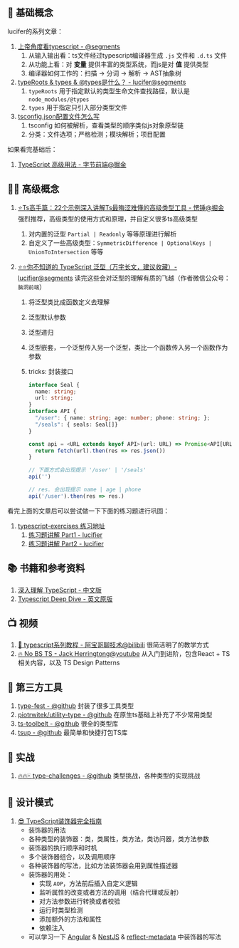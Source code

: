 ## 👶 基础概念



lucifer的系列文章：

1. [上帝角度看typescript - @segments](https://segmentfault.com/a/1190000023489694)
   1. 从输入输出看：ts文件经过typescript编译器生成 `.js` 文件和 `.d.ts` 文件
   2. 从功能上看：对 **变量** 提供丰富的类型系统，而js是对 **值** 提供类型
   3. 编译器如何工作的：扫描 -> 分词 -> 解析 -> AST抽象树
2. [typeRoots & types & @types是什么？ - lucifer@segments](https://segmentfault.com/a/1190000023722037)
   1. `typeRoots` 用于指定默认的类型生命文件查找路径，默认是 `node_modules/@types`
   2. `types` 用于指定只引入部分类型文件
3. [tsconfig.json配置文件怎么写](https://segmentfault.com/a/1190000023750243)
   1. tsconfig 如何被解析，查看类型的顺序类似js对象原型链
   2. 分类：文件选项；严格检测；模块解析；项目配置

如果看完基础后：

1. [TypeScript 高级用法 - 字节前端@掘金](https://juejin.cn/post/6926794697553739784)



## 👨‍💻‍ 高级概念

1. [⭐️Ts高手篇：22个示例深入讲解Ts最晦涩难懂的高级类型工具 - 愣锤@掘金](https://juejin.cn/post/6994102811218673700?utm_source=gold_browser_extension#heading-8) 强烈推荐，高级类型的使用方式和原理，并自定义很多ts高级类型

   1. 对内置的泛型 `Partial | Readonly` 等等原理进行解析
   2. 自定义了一些高级类型：`SymmetricDifference | OptionalKeys | UnionToIntersection` 等等

2. [⭐️⭐️你不知道的 TypeScript 泛型（万字长文，建议收藏）- lucifier@segments](https://segmentfault.com/a/1190000022993503) 读完这些会对泛型的理解有质的飞越（作者微信公众号：`脑洞前端`）

   1. 将泛型类比成函数定义去理解

   2. 泛型默认参数

   3. 泛型递归

   4. 泛型嵌套，一个泛型传入另一个泛型，类比一个函数传入另一个函数作为参数

   5. tricks: 封装接口

      ```typescript
      interface Seal {
        name: string;
        url: string;
      }
      interface API {
        "/user": { name: string; age: number; phone: string; };
        "/seals": { seals: Seal[]}
      }
      
      const api = <URL extends keyof API>(url: URL) => Promise<API[URL]> => {
        return fetch(url).then(res => res.json())
      }
      
      // 下面方式会出现提示 '/user' | '/seals'
      api('')
      
      // res. 会出现提示 name | age | phone
      api('/user').then(res => res.)
      ```



看完上面的文章后可以尝试做一下下面的练习题进行巩固：

1. [typescript-exercises 练习地址](https://typescript-exercises.github.io/#exercise=1&file=%2Findex.ts)
   1. [练习题讲解 Part1 - lucifier](https://segmentfault.com/a/1190000025157672)
   2. [练习题讲解 Part2 - lucifier](https://segmentfault.com/a/1190000037521679?utm_source=sf-similar-article)

## 📚 书籍和参考资料

1. [深入理解 TypeScript - 中文版](https://jkchao.github.io/typescript-book-chinese/)
2. [Typescript Deep Dive - 英文原版](https://basarat.gitbook.io/typescript/)



## 📺 视频

1. [🚀 typescript系列教程 - 阿宝哥聊技术@bilibili](https://www.bilibili.com/video/BV1RY411A7YS) 很简洁明了的教学方式
2. [🔥 No BS TS - Jack Herringtong@youtube](https://www.youtube.com/watch?v=-TsIUuA3yyE&list=PLNqp92_EXZBJYFrpEzdO2EapvU0GOJ09n&index=2) 从入门到进阶，包含React + TS相关内容，以及 TS Design Patterns



## 🔨 第三方工具



1. [type-fest - @github](https://github.com/sindresorhus/type-fest) 封装了很多工具类型
2. [piotrwitek/utility-type - @github](https://github.com/piotrwitek/utility-types) 在原生ts基础上补充了不少常用类型
3. [ts-toolbelt - @github](https://github.com/millsp/ts-toolbelt) 很全的类型库
3. [tsup - @github](https://github.com/egoist/tsup) 最简单和快捷打包TS库



## 🔫 实战

1. [🔥🔥🀄️ type-challenges - @github](https://github.com/type-challenges/type-challenges) 类型挑战，各种类型的实现挑战



## 🚀 设计模式

1. [😎 TypeScript装饰器完全指南](https://saul-mirone.github.io/zh-hans/a-complete-guide-to-typescript-decorator/)
   - 装饰器的用法
   - 各种类型的装饰器：类，类属性，类方法，类访问器，类方法参数
   - 装饰器的执行顺序和时机
   - 多个装饰器组合，以及调用顺序
   - 各种装饰器的写法，比如方法装饰器会用到属性描述器
   - 装饰器的用处：
     - 实现 `AOP`，方法前后插入自定义逻辑
     - 监听属性的改变或者方法的调用（结合代理或反射）
     - 对方法参数进行转换或者校验
     - 运行时类型检测
     - 添加额外的方法和属性
     - 依赖注入
   - 可以学习一下 [Angular](https://github.com/angular/angular) & [NestJS](https://github.com/nestjs/nest) & [reflect-metadata](https://github.com/rbuckton/reflect-metadata) 中装饰器的写法